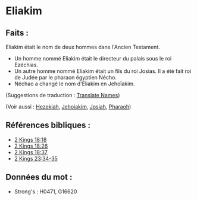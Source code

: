 # Eliakim

## Faits :

Eliakim était le nom de deux hommes dans l'Ancien Testament.

* Un homme nommé Eliakim était le directeur du palais sous le roi Ezéchias.
* Un autre homme nommé Eliakim était un fils du roi Josias. Il a été fait roi de Judée par le pharaon égyptien Nécho.
* Néchao a changé le nom d'Eliakim en Jehoïakim.

(Suggestions de traduction : [Translate Names](rc://en/ta/man/translate/translate-names))

(Voir aussi : [Hezekiah](../names/hezekiah.md), [Jehoiakim](../names/jehoiakim.md), [Josiah](../names/josiah.md), [Pharaoh](../names/pharaoh.md))

## Références bibliques :

* [2 Kings 18:18](rc://en/tn/help/2ki/18/18)
* [2 Kings 18:26](rc://en/tn/help/2ki/18/26)
* [2 Kings 18:37](rc://en/tn/help/2ki/18/37)
* [2 Kings 23:34-35](rc://en/tn/help/2ki/23/34)

## Données du mot :

* Strong's : H0471, G16620
